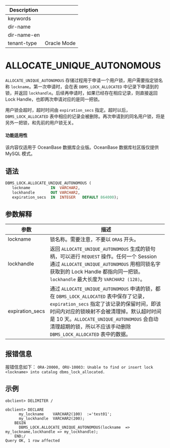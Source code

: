  Description   |                 |
|---------------|-----------------|
| keywords      |                 |
| dir-name      |                 |
| dir-name-en   |                 |
| tenant-type   | Oracle Mode     |


# ALLOCATE_UNIQUE_AUTONOMOUS

`ALLOCATE_UNIQUE_AUTONOMOUS` 存储过程用于申请一个用户锁，用户需要指定锁名称 `lockname`。第一次申请时，会在表 `DBMS_LOCK_ALLOCATED` 中记录下申请到的锁，并返回 `lockhandle`。后续再申请时，如果已经存在相应记录，则直接返回 Lock Handle，也即两次申请对应的是同一把锁。

用户锁会超时，超时时间由 `expiration_secs` 指定。超时以后，`DBMS_LOCK_ALLOCATED` 表中相应的记录会被删除。再次申请到的同名用户锁，将是另外一把锁，和先前的用户锁无关。

  <main id="notice" >
    <h4>功能适用性</h4>
    <p>该内容仅适用于 OceanBase 数据库企业版。OceanBase 数据库社区版仅提供 MySQL 模式。</p>
  </main>

## 语法

```sql
DBMS_LOCK.ALLOCATE_UNIQUE_AUTONOMOUS (
   lockname         IN  VARCHAR2,
   lockhandle       OUT VARCHAR2,
   expiration_secs  IN  INTEGER   DEFAULT 864000);
```

## 参数解释

| 参数 | 描述 |
| --- | --- |
| lockname | 锁名称。需要注意，不要以 `ORA$` 开头。 |
| lockhandle | 返回 `ALLOCATE_UNIQUE_AUTONOMOUS` 生成的锁句柄，可以进行 `REQUEST` 操作。任何一个 Session 通过 `ALLOCATE_UNIQUE_AUTONOMOUS` 用相同锁名字获取到的 Lock Handle 都指向同一把锁。`lockhandle` 最大长度为 `VARCHAR2 (128)`。 |
| expiration_secs | 通过 `ALLOCATE_UNIQUE_AUTONOMOUS` 申请的锁，都在 `DBMS_LOCK_ALLOCATED` 表中保存了记录，`expiration_secs` 指定了该记录的保留时间，即该时间内对应的锁映射不会被清理掉。默认超时时间是 10 天。`ALLOCATE_UNIQUE_AUTONOMOUS` 会自动清理超期的锁，所以不应该手动删除 `DBMS_LOCK_ALLOCATED` 表中的数据。 |

## 报错信息

报错信息如下：
`ORA-20000, ORU-10003: Unable to find or insert lock <lockname> into catalog dbms_lock_allocated.`

## 示例

```shell
obclient> DELIMITER /

obclient> DECLARE 
      my_lockname    VARCHAR2(100)  :='test01';
      my_lockhandle  VARCHAR2(200);
    BEGIN  
      DBMS_LOCK.ALLOCATE_UNIQUE_AUTONOMOUS(lockname  => my_lockname,lockhandle => my_lockhandle);
    END;/
Query OK, 1 row affected
```
